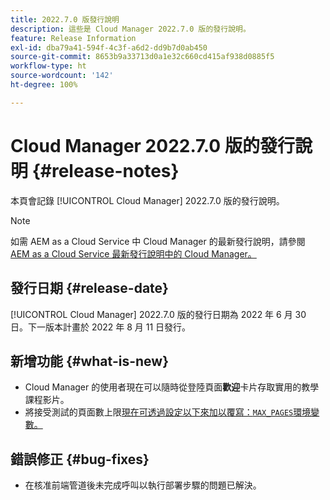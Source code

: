```yaml
---
title: 2022.7.0 版發行說明
description: 這些是 Cloud Manager 2022.7.0 版的發行說明。
feature: Release Information
exl-id: dba79a41-594f-4c3f-a6d2-dd9b7d0ab450
source-git-commit: 8653b9a33713d0a1e32c660cd415af938d0885f5
workflow-type: ht
source-wordcount: '142'
ht-degree: 100%

---
```


# Cloud Manager 2022.7.0 版的發行說明 {#release-notes}

本頁會記錄 [!UICONTROL Cloud Manager] 2022.7.0 版的發行說明。

>[!NOTE]
>
>如需 AEM as a Cloud Service 中 Cloud Manager 的最新發行說明，請參閱 [AEM as a Cloud Service 最新發行說明中的 Cloud Manager。](https://experienceleague.adobe.com/docs/experience-manager-cloud-service/content/implementing/using-cloud-manager/release-notes-cloud-manager/release-notes-cm-current.html)

## 發行日期 {#release-date}

[!UICONTROL Cloud Manager] 2022.7.0 版的發行日期為 2022 年 6 月 30 日。下一版本計畫於 2022 年 8 月 11 日發行。

## 新增功能 {#what-is-new}

* Cloud Manager 的使用者現在可以隨時從登陸頁面&#x200B;**歡迎**&#x200B;卡片存取實用的教學課程影片。
* 將接受測試的頁面數上限[現在可透過設定以下來加以覆寫：`MAX_PAGES`環境變數。](/help/using/code-quality-testing.md#crawler)

## 錯誤修正 {#bug-fixes}

* 在核准前端管道後未完成呼叫以執行部署步驟的問題已解決。
